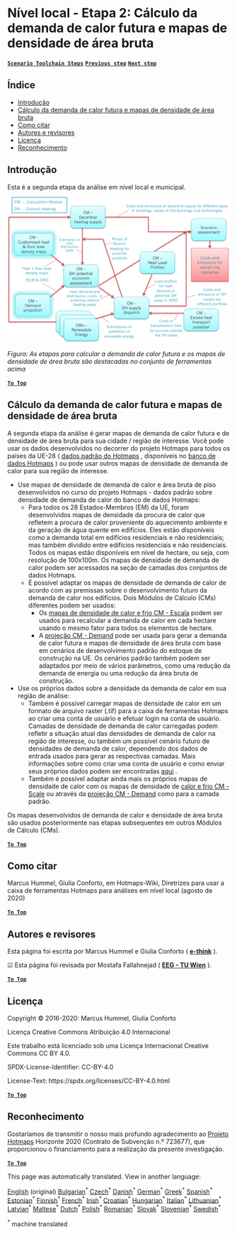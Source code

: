 <h1><a class="anchor" id="local-level---step-2--calculation-of-future-heat-demand-and-gross-floor-area-density-maps" href="#local-level---step-2--calculation-of-future-heat-demand-and-gross-floor-area-density-maps"><i class="fa fa-link"></i></a>Nível local - Etapa 2: Cálculo da demanda de calor futura e mapas de densidade de área bruta</h1><p> <a href="guide-local-and-municipal-levels#the-hotmaps-scenario-toolchain-different-steps"><strong><code>Scenario Toolchain Steps</code></strong></a> <a href="step-1-analysis-of-current-heat-demand-and-available-resource-potentials"><strong><code>Previous step</code></strong></a> <a href="step-3-Calculation-of-costs-of-decentral-heat-supply"><strong><code>Next step</code></strong></a><br/></p><h2><a class="anchor" id="table-of-contents" href="#table-of-contents"><i class="fa fa-link"></i></a> Índice</h2><ul><li> <a href="#introduction">Introdução</a></li><li> <a href="#calculation-of-future-heat-demand-and-gross-floor-area-density-maps">Cálculo da demanda de calor futura e mapas de densidade de área bruta</a></li><li> <a href="#how-to-cite">Como citar</a></li><li> <a href="#authors-and-reviewers">Autores e revisores</a></li><li> <a href="#license">Licença</a></li><li> <a href="#acknowledgement">Reconhecimento</a></li></ul><h2><a class="anchor" id="introduction" href="#introduction"><i class="fa fa-link"></i></a> Introdução</h2><p> Esta é a segunda etapa da análise em nível local e municipal.</p><img src="/en/Step-2-Calculation-of-future-heat-demand-and-gross-floor-area-density-maps/Hotmaps_Local_Toolchain_Step_2final.png"/><p> <em>Figura: As etapas para calcular a demanda de calor futura e os mapas de densidade de área bruta são destacadas no conjunto de ferramentas acima</em></p><p><ins> <code><strong><a href="#table-of-contents">To Top</a></strong></code></ins></p><h2><a class="anchor" id="calculation-of-future-heat-demand-and-gross-floor-area-density-maps" href="#calculation-of-future-heat-demand-and-gross-floor-area-density-maps"><i class="fa fa-link"></i></a> Cálculo da demanda de calor futura e mapas de densidade de área bruta</h2><p> A segunda etapa da análise é gerar mapas de demanda de calor futura e de densidade de área bruta para sua cidade / região de interesse. Você pode usar os dados desenvolvidos no decorrer do projeto Hotmaps para todos os países da UE-28 ( <a href="https://wiki.hotmaps.eu/en/Hotmaps-open-data-repositories">dados padrão do Hotmaps</a> , disponíveis no <a href="https://gitlab.com/hotmaps">banco de dados Hotmaps</a> ) ou pode usar outros mapas de densidade de demanda de calor para sua região de interesse.</p><ul><li> Use mapas de densidade de demanda de calor e área bruta de piso desenvolvidos no curso do projeto Hotmaps - dados padrão sobre densidade de demanda de calor do banco de dados Hotmaps:<ul><li> Para todos os 28 Estados-Membros (EM) da UE, foram desenvolvidos mapas de densidade da procura de calor que refletem a procura de calor proveniente do aquecimento ambiente e da geração de água quente em edifícios. Eles estão disponíveis como a demanda total em edifícios residenciais e não residenciais; mas também dividido entre edifícios residenciais e não residenciais. Todos os mapas estão disponíveis em nível de hectare, ou seja, com resolução de 100x100m. Os mapas de densidade de demanda de calor podem ser acessados na seção de camadas dos conjuntos de dados Hotmaps.</li><li> É possível adaptar os mapas de densidade de demanda de calor de acordo com as premissas sobre o desenvolvimento futuro da demanda de calor nos edifícios. Dois Módulos de Cálculo (CMs) diferentes podem ser usados:<ul><li> Os <a href="https://wiki.hotmaps.eu/en/CM-Scale-heat-and-cool-density-maps">mapas de densidade de calor e frio CM - Escala</a> podem ser usados para recalcular a demanda de calor em cada hectare usando o mesmo fator para todos os elementos de hectare.</li><li> A <a href="https://wiki.hotmaps.eu/en/CM-Demand-projection">projeção CM - Demand</a> pode ser usada para gerar a demanda de calor futura e mapas de densidade de área bruta com base em cenários de desenvolvimento padrão do estoque de construção na UE. Os cenários padrão também podem ser adaptados por meio de vários parâmetros, como uma redução da demanda de energia ou uma redução da área bruta de construção.</li></ul></li></ul></li><li> Use os próprios dados sobre a densidade da demanda de calor em sua região de análise:<ul><li> Também é possível carregar mapas de densidade de calor em um formato de arquivo raster (.tif) para a caixa de ferramentas Hotmaps ao criar uma conta de usuário e efetuar login na conta de usuário. Camadas de densidade de demanda de calor carregadas podem refletir a situação atual das densidades de demanda de calor na região de interesse, ou também um possível cenário futuro de densidades de demanda de calor, dependendo dos dados de entrada usados para gerar as respectivas camadas. Mais informações sobre como criar uma conta de usuário e como enviar seus próprios dados podem ser encontradas <a href="https://wiki.hotmaps.eu/en/Introduction-to-user-interface#upper-toolbar_connect">aqui</a> .</li><li> Também é possível adaptar ainda mais os próprios mapas de densidade de calor com os mapas de densidade de <a href="https://wiki.hotmaps.eu/en/CM-Scale-heat-and-cool-density-maps">calor e frio CM - Scale</a> ou através da <a href="https://wiki.hotmaps.eu/en/CM-Demand-projection">projeção CM - Demand</a> como para a camada padrão.</li></ul></li></ul><p> Os mapas desenvolvidos de demanda de calor e densidade de área bruta são usados posteriormente nas etapas subsequentes em outros Módulos de Cálculo (CMs).</p><p><ins> <code><strong><a href="#table-of-contents">To Top</a></strong></code></ins></p><h2><a class="anchor" id="how-to-cite" href="#how-to-cite"><i class="fa fa-link"></i></a> Como citar</h2><p> Marcus Hummel, Giulia Conforto, em Hotmaps-Wiki, Diretrizes para usar a caixa de ferramentas Hotmaps para análises em nível local (agosto de 2020)</p><p><ins> <code><strong><a href="#table-of-contents">To Top</a></strong></code></ins></p><h2><a class="anchor" id="authors-and-reviewers" href="#authors-and-reviewers"><i class="fa fa-link"></i></a> Autores e revisores</h2><p> Esta página foi escrita por Marcus Hummel e Giulia Conforto ( <strong><a href="https://e-think.ac.at">e-think</a></strong> ).</p><p> ☑ Esta página foi revisada por Mostafa Fallahnejad ( <strong><a href="https://eeg.tuwien.ac.at/">EEG - TU Wien</a></strong> ).</p><p> <a href="#table-of-contents"><strong><code>To Top</code></strong></a></p><h2><a class="anchor" id="license" href="#license"><i class="fa fa-link"></i></a> Licença</h2><p> Copyright © 2016-2020: Marcus Hummel, Giulia Conforto</p><p> Licença Creative Commons Atribuição 4.0 Internacional</p><p> Este trabalho está licenciado sob uma Licença Internacional Creative Commons CC BY 4.0.</p><p> SPDX-License-Identifier: CC-BY-4.0</p><p> License-Text: https://spdx.org/licenses/CC-BY-4.0.html</p><p> <a href="#table-of-contents"><strong><code>To Top</code></strong></a></p><h2><a class="anchor" id="acknowledgement" href="#acknowledgement"><i class="fa fa-link"></i></a> Reconhecimento</h2><p> Gostaríamos de transmitir o nosso mais profundo agradecimento ao <a href="https://www.hotmaps-project.eu">Projeto Hotmaps</a> Horizonte 2020 (Contrato de Subvenção n.º 723677), que proporcionou o financiamento para a realização da presente investigação.</p><p><ins> <code><strong><a href="#table-of-contents">To Top</a></strong></code></ins></p>
<!--- THIS IS A SUPER UNIQUE IDENTIFIER -->

This page was automatically translated. View in another language:

[English](../en/Step-2-Calculation-of-future-heat-demand-and-gross-floor-area-density-maps) (original) [Bulgarian](../bg/Step-2-Calculation-of-future-heat-demand-and-gross-floor-area-density-maps)<sup>\*</sup> [Czech](../cs/Step-2-Calculation-of-future-heat-demand-and-gross-floor-area-density-maps)<sup>\*</sup> [Danish](../da/Step-2-Calculation-of-future-heat-demand-and-gross-floor-area-density-maps)<sup>\*</sup> [German](../de/Step-2-Calculation-of-future-heat-demand-and-gross-floor-area-density-maps)<sup>\*</sup> [Greek](../el/Step-2-Calculation-of-future-heat-demand-and-gross-floor-area-density-maps)<sup>\*</sup> [Spanish](../es/Step-2-Calculation-of-future-heat-demand-and-gross-floor-area-density-maps)<sup>\*</sup> [Estonian](../et/Step-2-Calculation-of-future-heat-demand-and-gross-floor-area-density-maps)<sup>\*</sup> [Finnish](../fi/Step-2-Calculation-of-future-heat-demand-and-gross-floor-area-density-maps)<sup>\*</sup> [French](../fr/Step-2-Calculation-of-future-heat-demand-and-gross-floor-area-density-maps)<sup>\*</sup> [Irish](../ga/Step-2-Calculation-of-future-heat-demand-and-gross-floor-area-density-maps)<sup>\*</sup> [Croatian](../hr/Step-2-Calculation-of-future-heat-demand-and-gross-floor-area-density-maps)<sup>\*</sup> [Hungarian](../hu/Step-2-Calculation-of-future-heat-demand-and-gross-floor-area-density-maps)<sup>\*</sup> [Italian](../it/Step-2-Calculation-of-future-heat-demand-and-gross-floor-area-density-maps)<sup>\*</sup> [Lithuanian](../lt/Step-2-Calculation-of-future-heat-demand-and-gross-floor-area-density-maps)<sup>\*</sup> [Latvian](../lv/Step-2-Calculation-of-future-heat-demand-and-gross-floor-area-density-maps)<sup>\*</sup> [Maltese](../mt/Step-2-Calculation-of-future-heat-demand-and-gross-floor-area-density-maps)<sup>\*</sup> [Dutch](../nl/Step-2-Calculation-of-future-heat-demand-and-gross-floor-area-density-maps)<sup>\*</sup> [Polish](../pl/Step-2-Calculation-of-future-heat-demand-and-gross-floor-area-density-maps)<sup>\*</sup>  [Romanian](../ro/Step-2-Calculation-of-future-heat-demand-and-gross-floor-area-density-maps)<sup>\*</sup> [Slovak](../sk/Step-2-Calculation-of-future-heat-demand-and-gross-floor-area-density-maps)<sup>\*</sup> [Slovenian](../sl/Step-2-Calculation-of-future-heat-demand-and-gross-floor-area-density-maps)<sup>\*</sup> [Swedish](../sv/Step-2-Calculation-of-future-heat-demand-and-gross-floor-area-density-maps)<sup>\*</sup> 

<sup>\*</sup> machine translated
